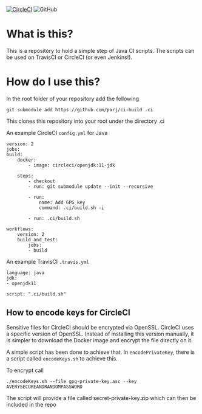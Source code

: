 [![CircleCI](https://circleci.com/gh/parj/ci-build.svg?style=svg)](https://circleci.com/gh/parj/ci-build) ![GitHub](https://img.shields.io/github/license/parj/ci-build)

# What is this?

This is a repository to hold a simple step of Java CI scripts. The scripts can be used on TravisCI or CircleCI (or even Jenkins!).

# How do I use this?

In the root folder of your repository add the following

    git submodule add https://github.com/parj/ci-build .ci

This clones this repository into your root under the directory .ci

An example CircleCI `config.yml` for Java

    version: 2
    jobs:
    build:
        docker:
            - image: circleci/openjdk:11-jdk
        
        steps:
            - checkout
            - run: git submodule update --init --recursive

            - run:
                name: Add GPG key
                command: .ci/build.sh -i
        
            - run: .ci/build.sh

    workflows:
        version: 2
        build_and_test:
            jobs:
            - build

An example TravisCI `.travis.yml`

    language: java
    jdk:
    - openjdk11

    script: ".ci/build.sh"


## How to encode keys for CircleCI

Sensitive files for CircleCI should be encrypted via OpenSSL. CircleCI uses a specific version of OpenSSL. Instead of installing this version manually, it is simpler to download the Docker image and encrypt the file directly on it.

A simple script has been done to achieve that. In `encodePrivateKey`, there is a script called `encodeKeys.sh` to achieve this.

To encrypt call 

    ./encodeKeys.sh --file gpg-private-key.asc --key AVERYSECUREANDRANDOMPASSWORD

The script will provide a file called secret-private-key.zip which can then be included in the repo